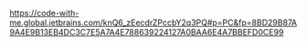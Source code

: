 https://code-with-me.global.jetbrains.com/knQ6_zEecdrZPccbY2q3PQ#p=PC&fp=8BD29B87A9A4E9B13EB4DC3C7E5A7A4E788639224127A0BAA6E4A7BBEFD0CE99

